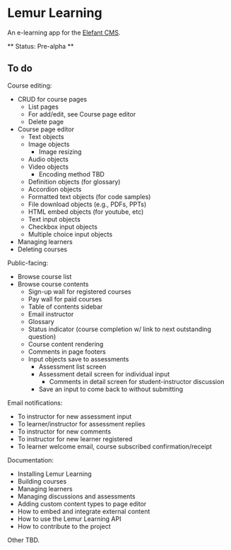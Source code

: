 # Lemur Learning

An e-learning app for the [Elefant CMS](http://www.elefantcms.com/).

** Status: Pre-alpha **

## To do

Course editing:

* CRUD for course pages
  * List pages
  * For add/edit, see Course page editor
  * Delete page
* Course page editor
  * Text objects
  * Image objects
    * Image resizing
  * Audio objects
  * Video objects
    * Encoding method TBD
  * Definition objects (for glossary)
  * Accordion objects
  * Formatted text objects (for code samples)
  * File download objects (e.g., PDFs, PPTs)
  * HTML embed objects (for youtube, etc)
  * Text input objects
  * Checkbox input objects
  * Multiple choice input objects
* Managing learners
* Deleting courses

Public-facing:

* Browse course list
* Browse course contents
  * Sign-up wall for registered courses
  * Pay wall for paid courses
  * Table of contents sidebar
  * Email instructor
  * Glossary
  * Status indicator (course completion w/ link to next outstanding question)
  * Course content rendering
  * Comments in page footers
  * Input objects save to assessments
    * Assessment list screen
    * Assessment detail screen for individual input
      * Comments in detail screen for student-instructor discussion
    * Save an input to come back to without submitting

Email notifications:

* To instructor for new assessment input
* To learner/instructor for assessment replies
* To instructor for new comments
* To instructor for new learner registered
* To learner welcome email, course subscribed confirmation/receipt

Documentation:

* Installing Lemur Learning
* Building courses
* Managing learners
* Managing discussions and assessments
* Adding custom content types to page editor
* How to embed and integrate external content
* How to use the Lemur Learning API
* How to contribute to the project

Other TBD.
